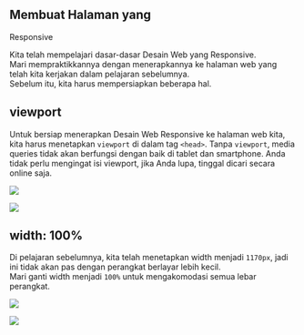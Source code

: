 ## Membuat Halaman yang  
Responsive

Kita telah mempelajari dasar-dasar Desain Web yang Responsive.  
Mari mempraktikkannya dengan menerapkannya ke halaman web yang telah kita kerjakan dalam pelajaran sebelumnya.  
Sebelum itu, kita harus mempersiapkan beberapa hal.

  

## viewport

Untuk bersiap menerapkan Desain Web Responsive ke halaman web kita, kita harus menetapkan `viewport` di dalam tag `<head>`. Tanpa `viewport`, media queries tidak akan berfungsi dengan baik di tablet dan smartphone. Anda tidak perlu mengingat isi viewport, jika Anda lupa, tinggal dicari secara online saja.

![](https://d2aj9sy12tbpym.cloudfront.net/progate/shared/images/slide/html/study/3/1580978578236.png)

![](https://d2aj9sy12tbpym.cloudfront.net/progate/shared/images/slide/html/study/3/1580978590716.png)

## width: 100%

Di pelajaran sebelumnya, kita telah menetapkan width menjadi `1170px`, jadi ini tidak akan pas dengan perangkat berlayar lebih kecil.  
Mari ganti width menjadi `100%` untuk mengakomodasi semua lebar perangkat.

![](https://d2aj9sy12tbpym.cloudfront.net/progate/shared/images/slide/html/study/3/1586941520423.png)

![](https://d2aj9sy12tbpym.cloudfront.net/progate/shared/images/slide/html/study/3/1580978734107.png)